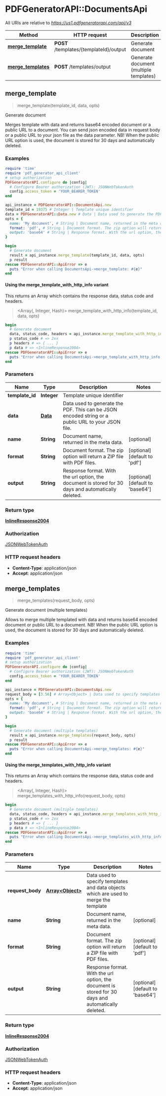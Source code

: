 # PDFGeneratorAPI::DocumentsApi

All URIs are relative to *https://us1.pdfgeneratorapi.com/api/v3*

| Method | HTTP request | Description |
| ------ | ------------ | ----------- |
| [**merge_template**](DocumentsApi.md#merge_template) | **POST** /templates/{templateId}/output | Generate document |
| [**merge_templates**](DocumentsApi.md#merge_templates) | **POST** /templates/output | Generate document (multiple templates) |


## merge_template

> <InlineResponse2004> merge_template(template_id, data, opts)

Generate document

Merges template with data and returns base64 encoded document or a public URL to a document. You can send json encoded data in request body or a public URL to your json file as the data parameter. NB! When the public URL option is used, the document is stored for 30 days and automatically deleted.

### Examples

```ruby
require 'time'
require 'pdf_generator_api_client'
# setup authorization
PDFGeneratorAPI.configure do |config|
  # Configure Bearer authorization (JWT): JSONWebTokenAuth
  config.access_token = 'YOUR_BEARER_TOKEN'
end

api_instance = PDFGeneratorAPI::DocumentsApi.new
template_id = 19375 # Integer | Template unique identifier
data = PDFGeneratorAPI::Data.new # Data | Data used to generate the PDF. This can be JSON encoded string or a public URL to your JSON file.
opts = {
  name: 'My document', # String | Document name, returned in the meta data.
  format: 'pdf', # String | Document format. The zip option will return a ZIP file with PDF files.
  output: 'base64' # String | Response format. With the url option, the document is stored for 30 days and automatically deleted.
}

begin
  # Generate document
  result = api_instance.merge_template(template_id, data, opts)
  p result
rescue PDFGeneratorAPI::ApiError => e
  puts "Error when calling DocumentsApi->merge_template: #{e}"
end
```

#### Using the merge_template_with_http_info variant

This returns an Array which contains the response data, status code and headers.

> <Array(<InlineResponse2004>, Integer, Hash)> merge_template_with_http_info(template_id, data, opts)

```ruby
begin
  # Generate document
  data, status_code, headers = api_instance.merge_template_with_http_info(template_id, data, opts)
  p status_code # => 2xx
  p headers # => { ... }
  p data # => <InlineResponse2004>
rescue PDFGeneratorAPI::ApiError => e
  puts "Error when calling DocumentsApi->merge_template_with_http_info: #{e}"
end
```

### Parameters

| Name | Type | Description | Notes |
| ---- | ---- | ----------- | ----- |
| **template_id** | **Integer** | Template unique identifier |  |
| **data** | [**Data**](Data.md) | Data used to generate the PDF. This can be JSON encoded string or a public URL to your JSON file. |  |
| **name** | **String** | Document name, returned in the meta data. | [optional] |
| **format** | **String** | Document format. The zip option will return a ZIP file with PDF files. | [optional][default to &#39;pdf&#39;] |
| **output** | **String** | Response format. With the url option, the document is stored for 30 days and automatically deleted. | [optional][default to &#39;base64&#39;] |

### Return type

[**InlineResponse2004**](InlineResponse2004.md)

### Authorization

[JSONWebTokenAuth](../README.md#JSONWebTokenAuth)

### HTTP request headers

- **Content-Type**: application/json
- **Accept**: application/json


## merge_templates

> <InlineResponse2004> merge_templates(request_body, opts)

Generate document (multiple templates)

Allows to merge multiple templated with data and returns base64 encoded document or public URL to a document. NB! When the public URL option is used, the document is stored for 30 days and automatically deleted.

### Examples

```ruby
require 'time'
require 'pdf_generator_api_client'
# setup authorization
PDFGeneratorAPI.configure do |config|
  # Configure Bearer authorization (JWT): JSONWebTokenAuth
  config.access_token = 'YOUR_BEARER_TOKEN'
end

api_instance = PDFGeneratorAPI::DocumentsApi.new
request_body = [3.56] # Array<Object> | Data used to specify templates and data objects which are used to merge the template
opts = {
  name: 'My document', # String | Document name, returned in the meta data.
  format: 'pdf', # String | Document format. The zip option will return a ZIP file with PDF files.
  output: 'base64' # String | Response format. With the url option, the document is stored for 30 days and automatically deleted.
}

begin
  # Generate document (multiple templates)
  result = api_instance.merge_templates(request_body, opts)
  p result
rescue PDFGeneratorAPI::ApiError => e
  puts "Error when calling DocumentsApi->merge_templates: #{e}"
end
```

#### Using the merge_templates_with_http_info variant

This returns an Array which contains the response data, status code and headers.

> <Array(<InlineResponse2004>, Integer, Hash)> merge_templates_with_http_info(request_body, opts)

```ruby
begin
  # Generate document (multiple templates)
  data, status_code, headers = api_instance.merge_templates_with_http_info(request_body, opts)
  p status_code # => 2xx
  p headers # => { ... }
  p data # => <InlineResponse2004>
rescue PDFGeneratorAPI::ApiError => e
  puts "Error when calling DocumentsApi->merge_templates_with_http_info: #{e}"
end
```

### Parameters

| Name | Type | Description | Notes |
| ---- | ---- | ----------- | ----- |
| **request_body** | [**Array&lt;Object&gt;**](Object.md) | Data used to specify templates and data objects which are used to merge the template |  |
| **name** | **String** | Document name, returned in the meta data. | [optional] |
| **format** | **String** | Document format. The zip option will return a ZIP file with PDF files. | [optional][default to &#39;pdf&#39;] |
| **output** | **String** | Response format. With the url option, the document is stored for 30 days and automatically deleted. | [optional][default to &#39;base64&#39;] |

### Return type

[**InlineResponse2004**](InlineResponse2004.md)

### Authorization

[JSONWebTokenAuth](../README.md#JSONWebTokenAuth)

### HTTP request headers

- **Content-Type**: application/json
- **Accept**: application/json

